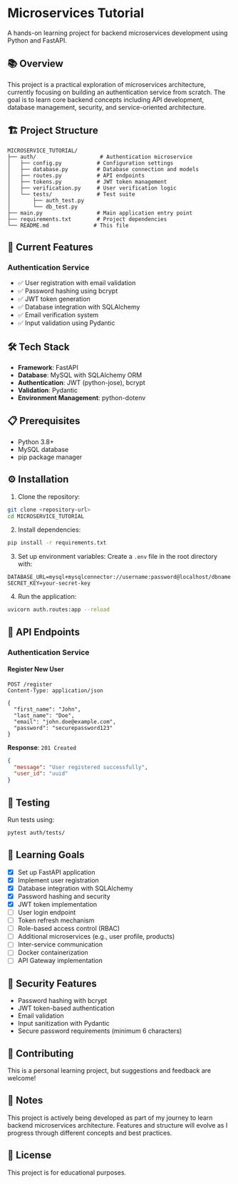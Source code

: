 # Microservices Tutorial

A hands-on learning project for backend microservices development using Python and FastAPI.

## 📚 Overview

This project is a practical exploration of microservices architecture, currently focusing on building an authentication service from scratch. The goal is to learn core backend concepts including API development, database management, security, and service-oriented architecture.

## 🏗️ Project Structure

```
MICROSERVICE_TUTORIAL/
├── auth/                    # Authentication microservice
│   ├── config.py           # Configuration settings
│   ├── database.py         # Database connection and models
│   ├── routes.py           # API endpoints
│   ├── tokens.py           # JWT token management
│   ├── verification.py     # User verification logic
│   └── tests/              # Test suite
│       ├── auth_test.py
│       └── db_test.py
├── main.py                 # Main application entry point
├── requirements.txt        # Project dependencies
└── README.md              # This file
```

## 🚀 Current Features

### Authentication Service
- ✅ User registration with email validation
- ✅ Password hashing using bcrypt
- ✅ JWT token generation
- ✅ Database integration with SQLAlchemy
- ✅ Email verification system
- ✅ Input validation using Pydantic

## 🛠️ Tech Stack

- **Framework**: FastAPI
- **Database**: MySQL with SQLAlchemy ORM
- **Authentication**: JWT (python-jose), bcrypt
- **Validation**: Pydantic
- **Environment Management**: python-dotenv

## 📋 Prerequisites

- Python 3.8+
- MySQL database
- pip package manager

## ⚙️ Installation

1. Clone the repository:
```bash
git clone <repository-url>
cd MICROSERVICE_TUTORIAL
```

2. Install dependencies:
```bash
pip install -r requirements.txt
```

3. Set up environment variables:
Create a `.env` file in the root directory with:
```
DATABASE_URL=mysql+mysqlconnector://username:password@localhost/dbname
SECRET_KEY=your-secret-key
```

4. Run the application:
```bash
uvicorn auth.routes:app --reload
```

## 🎯 API Endpoints

### Authentication Service

#### Register New User
```http
POST /register
Content-Type: application/json

{
  "first_name": "John",
  "last_name": "Doe",
  "email": "john.doe@example.com",
  "password": "securepassword123"
}
```

**Response**: `201 Created`
```json
{
  "message": "User registered successfully",
  "user_id": "uuid"
}
```

## 🧪 Testing

Run tests using:
```bash
pytest auth/tests/
```

## 📖 Learning Goals

- [x] Set up FastAPI application
- [x] Implement user registration
- [x] Database integration with SQLAlchemy
- [x] Password hashing and security
- [x] JWT token implementation
- [ ] User login endpoint
- [ ] Token refresh mechanism
- [ ] Role-based access control (RBAC)
- [ ] Additional microservices (e.g., user profile, products)
- [ ] Inter-service communication
- [ ] Docker containerization
- [ ] API Gateway implementation

## 🔐 Security Features

- Password hashing with bcrypt
- JWT token-based authentication
- Email validation
- Input sanitization with Pydantic
- Secure password requirements (minimum 6 characters)

## 🤝 Contributing

This is a personal learning project, but suggestions and feedback are welcome!

## 📝 Notes

This project is actively being developed as part of my journey to learn backend microservices architecture. Features and structure will evolve as I progress through different concepts and best practices.

## 📄 License

This project is for educational purposes.
